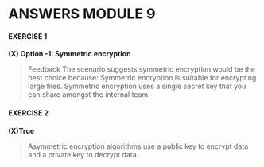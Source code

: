 # ANSWERS MODULE 9 

#### EXERCISE 1 

**(X) Option -1: Symmetric encryption**

>Feedback
The scenario suggests symmetric encryption would be the best choice because:
Symmetric encryption is suitable for encrypting large files.
Symmetric encryption uses a single secret key that you can share amongst the internal team.

#### EXERCISE 2

**(X)True**

>Asymmetric encryption algorithms use a public key to encrypt data and a private key to decrypt data.


 